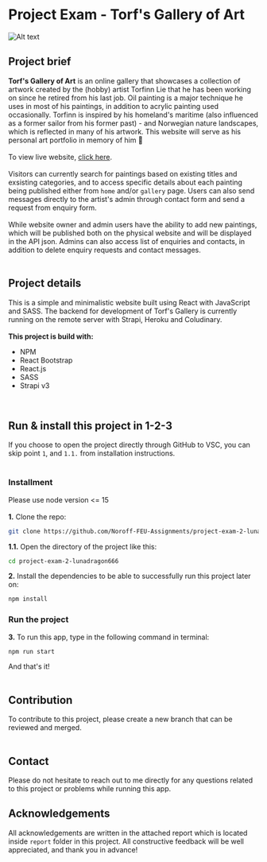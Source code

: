 # Project Exam - Torf's Gallery of Art
<img src="/src/assets/home.png" alt="Alt text">

<!-- Intro -->
## Project brief
**Torf's Gallery of Art** is an online gallery that showcases a collection of artwork created by the (hobby) artist Torfinn Lie that he has been working on since he retired from his last job. Oil painting is a major technique he uses in most of his paintings, in addition to acrylic painting used occasionally. Torfinn is inspired by his homeland's maritime (also influenced as a former sailor from his former past) - and Norwegian nature landscapes, which is reflected in many of his artwork. This website will serve as his personal art portfolio in memory of him 🥀
<br><br>
To view live website, [click here](https://torfs-gallery.netlify.app/).
<br><br>
Visitors can currently search for paintings based on existing titles and exsisting categories, and to access specific details about each painting being published either from `home` and/or `gallery` page. Users can also send messages directly to the artist's admin through contact form and send a request from enquiry form.  
<br>
While website owner and admin users have the ability to add new paintings, which will be published both on the physical website and will be displayed in the API json.
Admins can also access list of enquiries and contacts, in addition to delete enquiry requests and contact messages. 
<br><br>

<!-- Project detail -->
## Project details
This is a simple and minimalistic website built using React with JavaScript and SASS. The backend for development of Torf's Gallery is currently running on the remote server with Strapi, Heroku and Coludinary. 
<br><br>
**This project is build with:**
* NPM 
* React Bootstrap
* React.js
* SASS 
* Strapi v3  
<br>

<!-- Login information -->
<!--
### Login info 
```bash
username: GuestAdmin or guest@admin.com 
password: Password12340 
```
<br>
-->

<!-- Install react app -->
## Run & install this project in 1-2-3
If you choose to open the project directly through GitHub to VSC, you can skip point `1`, and `1.1.` from installation instructions.
<br><br>
### Installment
Please use node version <= 15
<br><br>
**1.** Clone the repo:
```bash
git clone https://github.com/Noroff-FEU-Assignments/project-exam-2-lunadragon666.git
```
**1.1.** Open the directory of the project like this:
```bash
cd project-exam-2-lunadragon666
```
**2.** Install the dependencies to be able to successfully run this project later on:
```bash
npm install
```
<!-- Run react app -->
### Run the project
**3.** To run this app, type in the following command in terminal:
```bash
npm run start
```
And that's it!
<br><br>

<!-- Contact details -->
## Contribution
To contribute to this project, please create a new branch that can be reviewed and merged.
<br><br>

## Contact
Please do not hesitate to reach out to me directly for any questions related to this project or problems while running this app.
<br>

## Acknowledgements
All acknowledgements are written in the attached report which is located inside `report` folder in this project. All constructive feedback will be well appreciated, and thank you in advance! 
<br><br>
